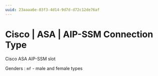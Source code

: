 ```yaml
---
uuid: 23aaaa6e-03f3-4d14-9d7d-d72c12de76af
---
```

# Cisco | ASA | AIP-SSM Connection Type

Cisco ASA AIP-SSM slot

Genders
: `mf` - male and female types
